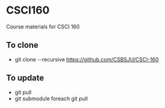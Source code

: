 # CSCI160
Course materials for CSCI 160

## To clone
* git clone --recursive https://github.com/CSBSJU/CSCI-160

## To update
* git pull
* git submodule foreach git pull
